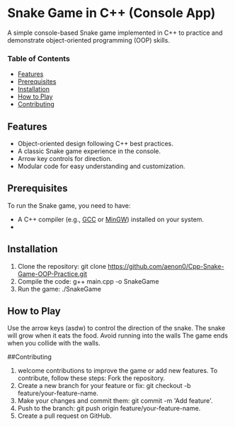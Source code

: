# Snake Game in C++ (Console App)

A simple console-based Snake game implemented in C++ to practice and demonstrate object-oriented programming (OOP) skills.

### Table of Contents

- [Features](#features)
- [Prerequisites](#prerequisites)
- [Installation](#installation)
- [How to Play](#how-to-play)
- [Contributing](#contributing)


## Features
- Object-oriented design following C++ best practices.
- A classic Snake game experience in the console.
- Arrow key controls for direction.
- Modular code for easy understanding and customization.

## Prerequisites
To run the Snake game, you need to have:
- A C++ compiler (e.g., [GCC](https://gcc.gnu.org/) or [MinGW](http://www.mingw.org/)) installed on your system.
- 
## Installation
1. Clone the repository:
   git clone https://github.com/aenon0/Cpp-Snake-Game-OOP-Practice.git
2. Compile the code:
   g++ main.cpp -o SnakeGame
3. Run the game:
   ./SnakeGame
   
## How to Play
Use the arrow keys (asdw) to control the direction of the snake.
The snake will grow when it eats the food.
Avoid running into the walls
The game ends when you collide with the walls.

##Contributing
1.  welcome contributions to improve the game or add new features. To contribute, follow these steps:
Fork the repository.
2. Create a new branch for your feature or fix: git checkout -b feature/your-feature-name.
3. Make your changes and commit them: git commit -m 'Add feature'.
4. Push to the branch: git push origin feature/your-feature-name.
5. Create a pull request on GitHub.





